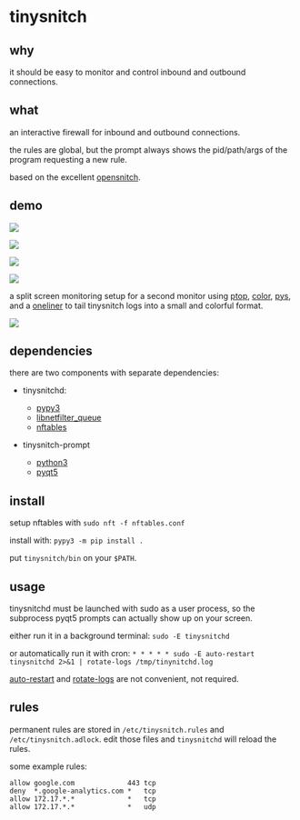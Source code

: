 # tinysnitch

## why

it should be easy to monitor and control inbound and outbound connections.

## what

an interactive firewall for inbound and outbound connections.

the rules are global, but the prompt always shows the pid/path/args of the program requesting a new rule.

based on the excellent [opensnitch](https://github.com/evilsocket/opensnitch).

## demo

![](https://github.com/nathants/tinysnitch/raw/master/docs/demo.gif)

![](https://github.com/nathants/tinysnitch/raw/master/docs/prompt.png)

![](https://github.com/nathants/tinysnitch/raw/master/docs/prompt_legend.png)

![](https://github.com/nathants/tinysnitch/raw/master/docs/prompt_help.png)

a split screen monitoring setup for a second monitor using [ptop](https://github.com/nathants/ptop), [color](https://gist.github.com/nathants/336bc5e501ad174aeeb7986f2b0633e4), [pys](https://gist.github.com/nathants/741b066af9faa15f3ed50ed6cf677d67), and a [oneliner](https://gist.github.com/nathants/daa1aa0dee88bc6dc8710c82965b4704) to tail tinysnitch logs into a small and colorful format.

![](https://github.com/nathants/tinysnitch/raw/master/docs/demo.png)

## dependencies

 there are two components with separate dependencies:

 - tinysnitchd:
   - [pypy3](https://pypy.org/)
   - [libnetfilter_queue](https://www.archlinux.org/packages/extra/x86_64/libnetfilter_queue/)
   - [nftables](https://archlinux.org/packages/extra/x86_64/nftables/)

 - tinysnitch-prompt
   - [python3](https://www.python.org/)
   - [pyqt5](https://pypi.org/project/PyQt5/)

## install

setup nftables with `sudo nft -f nftables.conf`

install with: `pypy3 -m pip install .`

put `tinysnitch/bin` on your `$PATH`.

## usage

tinysnitchd must be launched with sudo as a user process, so the subprocess pyqt5 prompts can actually show up on your screen.

either run it in a background terminal: `sudo -E tinysnitchd`

or automatically run it with cron: `* * * * * sudo -E auto-restart tinysnitchd 2>&1 | rotate-logs /tmp/tinynitchd.log`

[auto-restart](https://gist.github.com/nathants/dc5d43c1e57b9bbb3a654491df93e4d6) and [rotate-logs](https://gist.github.com/nathants/72968aaa7d9ab7c008fe32e399426d2c) are not convenient, not required.

## rules

permanent rules are stored in `/etc/tinysnitch.rules` and `/etc/tinysnitch.adlock`. edit those files and `tinysnitchd` will reload the rules.

some example rules:

```
allow google.com             443 tcp
deny  *.google-analytics.com *   tcp
allow 172.17.*.*             *   tcp
allow 172.17.*.*             *   udp
```
